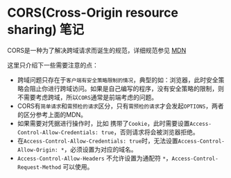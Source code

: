 # CORS(Cross-Origin resource sharing) 笔记
CORS是一种为了解决跨域请求而诞生的规范，详细规范参见 [MDN](https://developer.mozilla.org/zh-CN/docs/Web/HTTP/Access_control_CORS)

这里只介绍下一些需要注意的点：
- 跨域问题只存在于`客户端有安全策略限制的情况`，典型的如：浏览器，此时安全策略会阻止你进行跨域访问。如果是自己编写的程序，没有安全策略的限制，则不需要考虑跨域，所以`CORS`通常是前端考虑的问题。
- CORS有`简单请求`和`需预检的请求`区分，只有`需预检的请求`才会发起`OPTIONS`，两者的区分参考上面的MDN。
- 如果需要对凭据进行操作时，比如 携带了`Cookie`，此时需要设置`Access-Control-Allow-Credentials: true`，否则请求将会被浏览器拒绝。
- 在`Access-Control-Allow-Credentials: true`时，无法设置`Access-Control-Allow-Origin: *`，必须设置为对应的域名。
- `Access-Control-Allow-Headers` 不允许设置为通配符 `*`，`Access-Control-Request-Method` 可以使用。